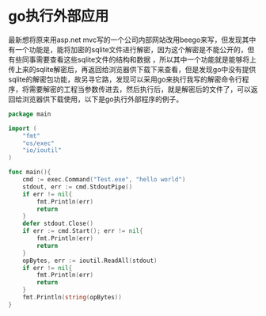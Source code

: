 # go执行外部应用
最新想将原来用asp.net mvc写的一个公司内部网站改用beego来写，但发现其中有一个功能是，能将加密的sqlite文件进行解密，因为这个解密是不能公开的，但有些同事需要查看这些sqlite文件的结构和数据 ，所以其中一个功能就是能够将上传上来的sqlite解密后，再返回给浏览器供下载下来查看，但是发现go中没有提供sqlite的解密包功能，故另寻它路，发现可以采用go来执行我写的解密命令行程序，将需要解密的工程当参数传进去，然后执行后，就是解密后的文件了，可以返回给浏览器供下载使用，以下是go执行外部程序的例子。
```GO
package main

import (
	"fmt"
	"os/exec"
	"io/ioutil"
)

func main(){
	cmd := exec.Command("Test.exe", "hello world")
	stdout, err := cmd.StdoutPipe()
	if err != nil{
		fmt.Println(err)
		return
	}
	defer stdout.Close()
	if err := cmd.Start(); err != nil{
		fmt.Println(err)
		return
	}
	opBytes, err := ioutil.ReadAll(stdout)
	if err != nil{
		fmt.Println(err)
		return
	}
	fmt.Println(string(opBytes))
}
```